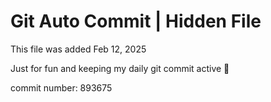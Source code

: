 # Git Auto Commit | Hidden File

This file was added Feb 12, 2025

Just for fun and keeping my daily git commit active 🤪

commit number: 893675

